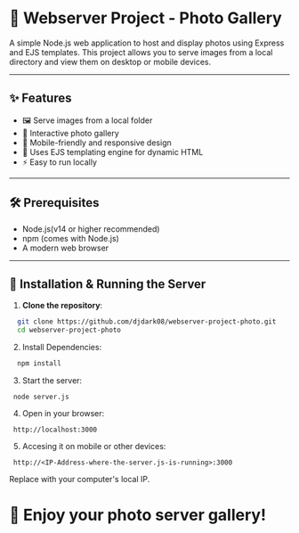 # 📸 Webserver Project - Photo Gallery

 A simple Node.js web application to host and display photos using Express and EJS templates. 
 This project allows you to serve images from a local directory and view them on desktop or mobile devices.

---

## ✨ Features

- 🖼 Serve images from a local folder
- 🎨 Interactive photo gallery
- 📱 Mobile-friendly and responsive design
- 📝 Uses EJS templating engine for dynamic HTML
- ⚡ Easy to run locally
---

## 🛠 Prerequisites

- Node.js(v14 or higher recommended)
- npm (comes with Node.js)
- A modern web browser

---

## 🚀 Installation & Running the Server

1. **Clone the repository**:

  ```bash
    git clone https://github.com/djdark08/webserver-project-photo.git
    cd webserver-project-photo
   ```
2. Install Dependencies:
  ```bash
    npm install
  ```

3. Start the server:
  ```terminal
   node server.js
  ```

4. Open in your browser:
  ```browser
   http://localhost:3000
  ```

5. Accesing it on mobile or other devices:
  ```browser
   http://<IP-Address-where-the-server.js-is-running>:3000
  ```
Replace <IP-Address> with your computer's local IP.

# 🎉 Enjoy your photo server gallery!